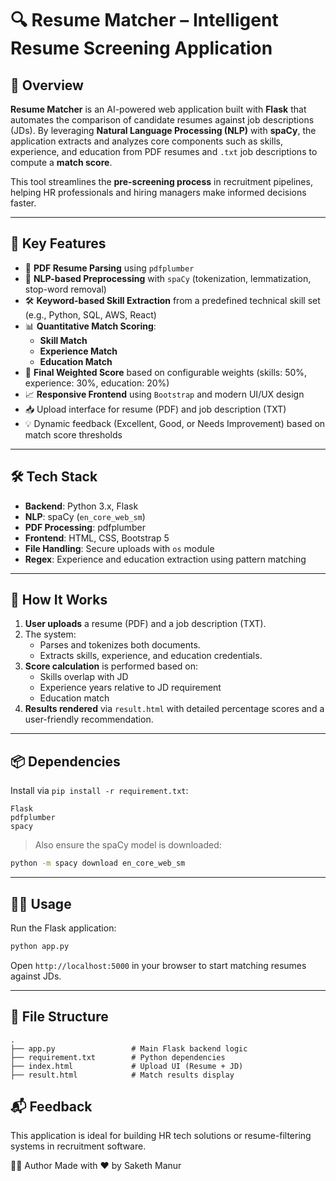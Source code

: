 # 🔍 Resume Matcher – Intelligent Resume Screening Application

## 📌 Overview

**Resume Matcher** is an AI-powered web application built with **Flask** that automates the comparison of candidate resumes against job descriptions (JDs). By leveraging **Natural Language Processing (NLP)** with **spaCy**, the application extracts and analyzes core components such as skills, experience, and education from PDF resumes and `.txt` job descriptions to compute a **match score**.

This tool streamlines the **pre-screening process** in recruitment pipelines, helping HR professionals and hiring managers make informed decisions faster.

---

## 🚀 Key Features

- 📄 **PDF Resume Parsing** using `pdfplumber`
- 🧠 **NLP-based Preprocessing** with `spaCy` (tokenization, lemmatization, stop-word removal)
- 🛠️ **Keyword-based Skill Extraction** from a predefined technical skill set (e.g., Python, SQL, AWS, React)
- 📊 **Quantitative Match Scoring**:
  - **Skill Match**
  - **Experience Match**
  - **Education Match**
- 🎯 **Final Weighted Score** based on configurable weights (skills: 50%, experience: 30%, education: 20%)
- 📈 **Responsive Frontend** using `Bootstrap` and modern UI/UX design
- 📥 Upload interface for resume (PDF) and job description (TXT)
- 💡 Dynamic feedback (Excellent, Good, or Needs Improvement) based on match score thresholds

---

## 🛠️ Tech Stack

- **Backend**: Python 3.x, Flask
- **NLP**: spaCy (`en_core_web_sm`)
- **PDF Processing**: pdfplumber
- **Frontend**: HTML, CSS, Bootstrap 5
- **File Handling**: Secure uploads with `os` module
- **Regex**: Experience and education extraction using pattern matching

---

## 🧪 How It Works

1. **User uploads** a resume (PDF) and a job description (TXT).
2. The system:
   - Parses and tokenizes both documents.
   - Extracts skills, experience, and education credentials.
3. **Score calculation** is performed based on:
   - Skills overlap with JD
   - Experience years relative to JD requirement
   - Education match
4. **Results rendered** via `result.html` with detailed percentage scores and a user-friendly recommendation.

---

## 📦 Dependencies

Install via `pip install -r requirement.txt`:

```
Flask
pdfplumber
spacy
```

> Also ensure the spaCy model is downloaded:

```bash
python -m spacy download en_core_web_sm
```

---

## 🧑‍💻 Usage

Run the Flask application:

```bash
python app.py
```

Open `http://localhost:5000` in your browser to start matching resumes against JDs.

---

## 📁 File Structure

```
.
├── app.py                 # Main Flask backend logic
├── requirement.txt        # Python dependencies
├── index.html             # Upload UI (Resume + JD)
├── result.html            # Match results display
```

## 📬 Feedback

This application is ideal for building HR tech solutions or resume-filtering systems in recruitment software.

🧑‍💻 Author
Made with ❤️ by Saketh Manur
